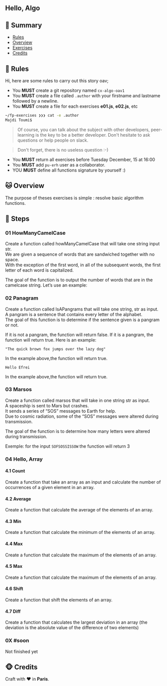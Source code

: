 ## Hello, Algo

## <a name='TOC'>🐼 Summary</a>

- [Rules](#rules)
- [Overview](#overview)
- [Exercises](#exercises)
- [Credits](#credits)

## <a name='overview'>🦊 Rules</a>

Hi, here are some rules to carry out this story oav;

- You **MUST** create a git repository named `cx-algo-oav1`
- You **MUST** create a file called `.author` with your firstname and lastname followed by a newline.
- You **MUST** create a file for each exercises **e01.js**, **e02.js**, etc

```sh
~/fp-exercises ❯❯❯ cat -e .author
Majdi Toumi$
```

> Of course, you can talk about the subject with other developers, peer-learning is
> the key to be a better developer. Don't hesitate to ask questions or help people on slack.

> Don't forget, there is no useless question :-)

- You **MUST** return all exercises before Tuesday December, 15 at 16:00
- You **MUST** add `pu-erh` user as a collaborator.
- YOU **MUST** define all functions signature by yourself :)

## <a name='overview'>🐱 Overview</a>

The purpose of theses exercises is simple : resolve basic algorithm functions.

## <a name='steps'>🐨 Steps</a>

### 01 HowManyCamelCase

Create a function called howManyCamelCase that will take one string input str.<br />
We are given a sequence of words that are sandwiched together with no space.<br />
With the exception of the first word, in all of the subsequent words, the first letter of each word is capitalized.

The goal of the function is to output the number of words that are in the camelcase string. Let’s use an example:

### 02 Panagram

Create a function called IsAPangrams that will take one string, str as input.<br />
A pangram is a sentence that contains every letter of the alphabet.<br />
The goal of this function is to determine if the sentence given is a pangram or not.<br />

If it is not a pangram, the function will return false. If it is a pangram, the function will return true. Here is an example:

`"The quick brown fox jumps over the lazy dog"`

In the example above,the function will return true.

`Hello Efrei`

In the example above,the function will return true.

### 03 Marsos

Create a function called marsos that will take in one string str as input.<br />
A spaceship is sent to Mars but crashes.<br />
It sends a series of “SOS” messages to Earth for help.<br />
Due to cosmic radiation, some of the “SOS” messages were altered during transmission.<br />

The goal of the function is to determine how many letters were altered during transmission.<br />

Exemple: for the input `SOFSOSSISSOW` the function will return 3

### 04 Hello, Array

#### 4.1 Count

Create a function that take an array as an input and calculate the number of occurrences of a given element in an array.

#### 4.2 Average

Create a function that calculate the average of the elements of an array.

#### 4.3 Min

Create a function that calculate the minimum of the elements of an array.

#### 4.4 Max

Create a function that calculate the maximum of the elements of an array.

#### 4.5 Max

Create a function that calculate the maximum of the elements of an array.

#### 4.6 Shift

Create a function that shift the elements of an array.

#### 4.7 Diff

Create a function that calculates the largest deviation in an array (the deviation is the absolute value of the difference of two elements)

### 0X #soon

Not finished yet

## <a name='credits'>🐵 Credits</a>

Craft with :heart: in **Paris**.
